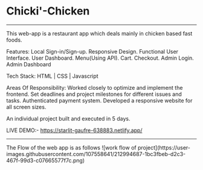# Chicki'-Chicken
<hr>
This web-app is a restaurant app which deals mainly in chicken based fast foods. 


Features: Local Sign-in/Sign-up. Responsive Design. Functional User Interface. User Dashboard. Menu(Using API). Cart. Checkout. Admin Login. Admin Dashboard


Tech Stack: HTML | CSS | Javascript

Areas Of Responsibility: Worked closely to optimize and implement the frontend. Set deadlines and project milestones for different issues and tasks. Authenticated payment system. Developed a responsive website for all screen sizes.

An individual project built and executed in 5 days.

LIVE DEMO:- https://starlit-gaufre-638883.netlify.app/
<hr>
The Flow of the web app is as follows
![work flow of project](https://user-images.githubusercontent.com/107558641/212994687-1bc3fbeb-d2c3-467f-99d3-c07665577f7c.png)
